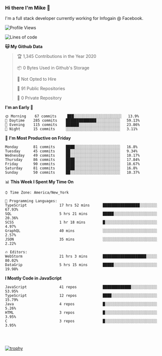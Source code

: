 ### Hi there I'm Mike 👋
I'm a full stack developer currently working for Infogain @ Facebook.

<!--START_SECTION:waka-->
![Profile Views](http://img.shields.io/badge/Profile%20Views-0-blue)

![Lines of code](https://img.shields.io/badge/From%20Hello%20World%20I%27ve%20Written-1.4%20million%20lines%20of%20code-blue)

**🐱 My Github Data** 

> 🏆 1,345 Contributions in the Year 2020
 > 
> 📦 0 Bytes Used in Github's Storage 
 > 
> 🚫 Not Opted to Hire
 > 
> 📜 91 Public Repositories
 > 
> 🔑 0 Private Repository 
 > 
**I'm an Early 🐤** 

```text
🌞 Morning    67 commits     ███░░░░░░░░░░░░░░░░░░░░░░   13.9% 
🌆 Daytime    285 commits    ██████████████░░░░░░░░░░░   59.13% 
🌃 Evening    115 commits    ██████░░░░░░░░░░░░░░░░░░░   23.86% 
🌙 Night      15 commits     ░░░░░░░░░░░░░░░░░░░░░░░░░   3.11%

```
📅 **I'm Most Productive on Friday** 

```text
Monday       81 commits     ████░░░░░░░░░░░░░░░░░░░░░   16.8% 
Tuesday      45 commits     ██░░░░░░░░░░░░░░░░░░░░░░░   9.34% 
Wednesday    49 commits     ██░░░░░░░░░░░░░░░░░░░░░░░   10.17% 
Thursday     86 commits     ████░░░░░░░░░░░░░░░░░░░░░   17.84% 
Friday       90 commits     ████░░░░░░░░░░░░░░░░░░░░░   18.67% 
Saturday     81 commits     ████░░░░░░░░░░░░░░░░░░░░░   16.8% 
Sunday       50 commits     ██░░░░░░░░░░░░░░░░░░░░░░░   10.37%

```


📊 **This Week I Spent My Time On** 

```text
⌚︎ Time Zone: America/New_York

💬 Programming Languages: 
TypeScript               17 hrs 52 mins      █████████████████░░░░░░░░   67.93% 
SQL                      5 hrs 21 mins       █████░░░░░░░░░░░░░░░░░░░░   20.36% 
SCSS                     1 hr 18 mins        █░░░░░░░░░░░░░░░░░░░░░░░░   4.97% 
GraphQL                  40 mins             ░░░░░░░░░░░░░░░░░░░░░░░░░   2.57% 
JSON                     35 mins             ░░░░░░░░░░░░░░░░░░░░░░░░░   2.22%

🔥 Editors: 
WebStorm                 21 hrs 3 mins       ████████████████████░░░░░   80.02% 
DataGrip                 5 hrs 15 mins       █████░░░░░░░░░░░░░░░░░░░░   19.98%

```

**I Mostly Code in JavaScript** 

```text
JavaScript               41 repos            █████████████░░░░░░░░░░░░   53.95% 
TypeScript               12 repos            ████░░░░░░░░░░░░░░░░░░░░░   15.79% 
Java                     4 repos             █░░░░░░░░░░░░░░░░░░░░░░░░   5.26% 
HTML                     3 repos             █░░░░░░░░░░░░░░░░░░░░░░░░   3.95% 
C                        3 repos             █░░░░░░░░░░░░░░░░░░░░░░░░   3.95%

```



<!--END_SECTION:waka-->

##### &nbsp;
[![trophy](https://github-profile-trophy.vercel.app/?username=uptonm&theme=dracula)](https://github.com/ryo-ma/github-profile-trophy)
